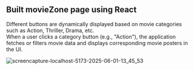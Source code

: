 ## **Built movieZone page using React**
Different buttons are dynamically displayed based on movie categories such as Action, Thriller, Drama, etc. <br>
When a user clicks a category button (e.g., "Action"), the application fetches or filters movie data and displays corresponding movie posters in the UI.

![screencapture-localhost-5173-2025-06-01-13_45_53](https://github.com/user-attachments/assets/474dfeba-3d33-4d78-ad9c-0c86fb052b97)
